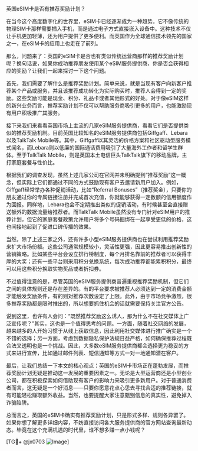 英国eSIM卡是否有推荐奖励计划？

在当今这个高度数字化的世界里，eSIM卡已经逐渐成为一种趋势。它不像传统的物理SIM卡那样需要插入手机，而是通过电子方式直接嵌入设备中。这种技术不仅让手机更加轻薄，还为用户提供了更多便利。而英国作为全球通信技术领先的国家之一，在eSIM卡的应用上也走在了前列。

那么，问题来了：英国的eSIM卡是否也有类似传统运营商那样的推荐奖励计划呢？换句话说，如果你成功推荐朋友使用某个eSIM服务提供商，你是否会获得相应的奖励？让我们一起来探讨一下这个问题。

首先，我们需要了解什么是推荐奖励计划。简单来说，就是当现有客户向新客户推荐某个产品或服务，并且该推荐成功转化为实际购买时，推荐人会得到一定的奖励。这些奖励可能是现金、积分、礼品卡或者其他形式的好处。对于像eSIM这样的新兴业务而言，推荐奖励计划不仅可以帮助服务商吸引更多的用户，也能激励现有用户积极推广其服务。

接下来我们来看看英国市场上主流的几家eSIM服务提供商，看看它们是否提供类似的推荐奖励机制。目前英国比较知名的eSIM服务提供商包括Giffgaff、Lebara以及TalkTalk Mobile等。其中，Giffgaff以其灵活的价格方案和社区驱动型服务模式闻名，而Lebara则以低廉的国际通话费用吸引了大量海外工作者和留学生群体。至于TalkTalk Mobile，则是英国本土电信巨头TalkTalk旗下的移动品牌，主打家庭套餐与性价比。

根据我们的调查发现，虽然上述几家公司在官网并未明确提到“推荐奖励”这一概念，但实际上它们都通过不同的方式鼓励现有客户去邀请新用户加入。例如，Giffgaff经常举办各种促销活动，比如“Referral Bonuses”（推荐奖金），只要你的朋友通过你的专属链接注册并完成首次充值，你就能够获得一定数额的信用额度作为回报。同样地，Lebara也会不定期推出类似的促销活动，有时候甚至会直接赠送额外的数据流量给推荐者。而TalkTalk Mobile虽然没有专门针对eSIM用户的推荐计划，但它的家庭套餐政策允许用户将多个号码捆绑在一起享受更低的价格，这也间接地起到了促进口碑传播的效果。

当然，除了上述三家之外，还有许多小型eSIM服务提供商也在尝试利用推荐奖励来扩大市场份额。这些公司通常规模较小，灵活性更强，因此更容易推出创新性的营销策略。比如某些平台会设立排行榜制度，每个月排名靠前的推荐者可以获得丰厚的大奖；还有一些平台则采用积分兑换系统，每次成功推荐都能累积积分，最终可以用这些积分换取实物奖品或者折扣券。

不过值得注意的是，尽管英国的eSIM服务提供商普遍重视推荐奖励机制，但它们之间的具体规则还是存在差异的。有的平台要求被推荐人必须达到一定的消费金额才能触发奖励条件，有的则对推荐次数设定了上限。此外，由于市场竞争激烈，很多推荐奖励都是限时推出的，所以想要抓住机会的话就需要保持关注官方公告。

说到这里，也许有人会问：“既然推荐奖励这么诱人，那为什么不在社交媒体上广泛宣传呢？”其实，这也是一个值得思考的问题。一方面，随着社交网络的发展，越来越多的人开始习惯于从线上获取信息，因此利用社交媒体进行推广确实是一个不错的选择；另一方面，考虑到数据隐私保护法规日益严格，如何确保推荐过程既合法又透明也是一个挑战。因此，大多数eSIM服务提供商都会选择更为稳妥的方式来进行宣传，比如通过邮件列表、短信通知等方式一对一地通知潜在客户。

最后，让我们总结一下本文的核心观点：英国的eSIM卡市场正在蓬勃发展，而推荐奖励计划无疑是推动这一发展的重要因素之一。无论是大型运营商还是小型创业公司，都在积极探索如何借助现有客户的影响力来吸引更多新用户。对于普通消费者而言，这无疑是一个好消息——只要你愿意花点心思去寻找合适的推荐链接，就有可能轻松赚取额外收益。当然，也要提醒大家注意甄别信息的真实性，避免掉入诈骗陷阱。

总而言之，英国的eSIM卡确实有推荐奖励计划，只是形式多样、规则各异罢了。如果你想了解更多详细内容，不妨直接访问各大服务提供商的官方网站查询最新动态。毕竟在这个充满机遇的时代里，谁不想多赚一点小钱呢？

[TG💪+ @jx0703 ![Image](https://github.com/user-attachments/assets/dbca1d08-cadb-493c-b0ec-ad6f7a83f270)]